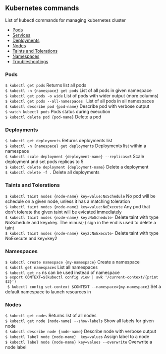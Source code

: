 ## Kubernetes commands

List of kubectl commands for managing kubernetes cluster

- [Pods](#pods)
- [Services](#services)
- [Deployments](#deployments)
- [Nodes](#nodes)
- [Taints and Tolerations](#taints-and-tolerations)
- [Namespaces](#namespaces)
- [Troubleshootings](#troubleshootings)

### Pods

``$ kubectl get pods``                      Returns list all pods  
``$ kubectl -n {namespace} get pods``       List of all pods in given namespace   
``$ kubectl get pods -o wide``              List of pods with wider output (more columns)  
``$ kubectl get pods --all-namespaces ``    List of all pods in all namespaces  
``$ kubectl describe pod {pod-name}``       Describe pod with verbose output  
``$ watch kubectl pods``                    Pods status during execution  
``$ kubectl delete pod {pod-name}``         Delete a pod
  
### Deployments

``$ kubectl get deployments``                                 Returns deployments list  
``$ kubectl -n {namespace} get deployments``                  Deployments list within a namespace  
``$ kubectl scale deployment {deployment-name} --replicas=5`` Scale deployment and set pods replicas to 5  
``$ kubectl delete deployment {deployment-name}``             Delete a deployment  
``$ kubectl delete -f .``                                     Delete all deployments 
  

### Taints and Tolerations

``$ kubectl taint nodes {node-name} key=value:NoSchedule``    No pod will be schedule on a given node, unless it has a matching toleration  
``$ kubectl taint nodes {node-name} key=value:NoExecute``     Any pod that don't tolerate the given taint will be evicated immediately   
``$ kubectl taint nodes {node-name} key:NoSchedule-``         Delete taint with type NoSchedule and key=key. The minus(-) sign in the end is used to delete a taint   
``$ kubectl taint nodes {node-name} key2:NoExecute-``         Delete taint with type NoExecute and key=key2  

### Namespaces

``$ kubectl create namespace {my-namespace}``                                   Create a namespace  
``$ kubctl get namespaces``                                                     List all namespaces  
``$ kubectl get ns``                                                            ns can be used instead of namespace  
``$ export CONTEXT=$(kubectl config view | awk '/current-context/{print $2}')``  
 `` $ kubectl config set-context $CONTEXT --namespace={my-namespace}``            Set a default namespace to launch resources in   
  
### Nodes
 
``$ kubectl get nodes``                                       Returns list of all nodes  
``$ kubectl get node {node-name} --show-labels``              Show all labels for given node  
``$ kubectl describe node {node-name}``                       Describe node with verbose output   
``$ kubectl label node {node-name}  key=values``              Assign label to a node  
``$ kubectl label node {node-name} key=values --overwrite``   Overwrite a node label  
